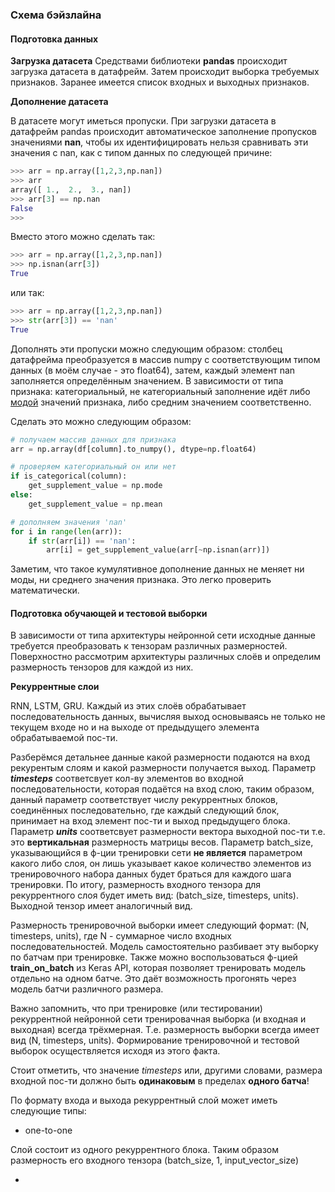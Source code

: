 ### Схема бэйзлайна

#### Подготовка данных

__Загрузка датасета__
Средствами библиотеки __pandas__ происходит загрузка датасета в датафрейм. Затем происходит выборка требуемых признаков. Заранее имеется список входных и выходных признаков.  

__Дополнение датасета__

В датасете могут иметься пропуски. При загрузки датасета в датафрейм pandas происходит автоматическое заполнение пропусков значениями __nan__, чтобы их идентифицировать нельзя сравнивать эти значения с nan, как с типом данных по следующей причине:

``` python
>>> arr = np.array([1,2,3,np.nan])
>>> arr
array([ 1.,  2.,  3., nan])
>>> arr[3] == np.nan
False
>>>
```

Вместо этого можно сделать так:

```python
>>> arr = np.array([1,2,3,np.nan])
>>> np.isnan(arr[3])
True
```

или так:
``` python
>>> arr = np.array([1,2,3,np.nan])
>>> str(arr[3]) == 'nan'
True
```

Дополнять эти пропуски можно следующим образом: столбец датафрейма преобразуется в массив numpy с соответствующим типом данных (в моём случае - это float64), затем, каждый элемент nan заполняется определённым значением. В зависимости от типа признака: категориальный, не категориальный заполнение идёт либо [модой](https://ru.wikipedia.org/wiki/%D0%9C%D0%BE%D0%B4%D0%B0_(%D1%81%D1%82%D0%B0%D1%82%D0%B8%D1%81%D1%82%D0%B8%D0%BA%D0%B0)#:~:text=%D0%9C%D0%BE%CC%81%D0%B4%D0%B0%20%E2%80%94%20%D0%B7%D0%BD%D0%B0%D1%87%D0%B5%D0%BD%D0%B8%D0%B5%20%D0%B2%D0%BE%20%D0%BC%D0%BD%D0%BE%D0%B6%D0%B5%D1%81%D1%82%D0%B2%D0%B5%20%D0%BD%D0%B0%D0%B1%D0%BB%D1%8E%D0%B4%D0%B5%D0%BD%D0%B8%D0%B9,%D0%BC%D0%BE%D0%B6%D0%BD%D0%BE%20%D1%81%D0%BA%D0%B0%D0%B7%D0%B0%D1%82%D1%8C%2C%20%D1%87%D1%82%D0%BE%20%D1%81%D0%BE%D0%B2%D0%BE%D0%BA%D1%83%D0%BF%D0%BD%D0%BE%D1%81%D1%82%D1%8C%20%D0%BC%D1%83%D0%BB%D1%8C%D1%82%D0%B8%D0%BC%D0%BE%D0%B4%D0%B0%D0%BB%D1%8C%D0%BD%D0%B0.) значений признака, либо средним значением соответственно.  

Сделать это можно следующим образом:

```python
# получаем массив данных для признака
arr = np.array(df[column].to_numpy(), dtype=np.float64)

# проверяем категориальный он или нет
if is_categorical(column):
    get_supplement_value = np.mode
else:
    get_supplement_value = np.mean 

# дополняем значения 'nan'
for i in range(len(arr)):
    if str(arr[i]) == 'nan':
        arr[i] = get_supplement_value(arr[~np.isnan(arr)])
```
Заметим, что такое кумулятивное дополнение данных не меняет ни моды, ни среднего значения признака. Это легко проверить математически.  

#### Подготовка обучающей и тестовой выборки

В зависимости от типа архитектуры нейронной сети исходные данные требуется преобразовать к тензорам различных размерностей. Поверхностно рассмотрим архитектуры различных слоёв и определим размерность тензоров для каждой из них.

__Рекуррентные слои__

RNN, LSTM, GRU. Каждый из этих слоёв обрабатывает последовательность данных, вычисляя выход основываясь не только не текущем входе но и на выходе от предыдущего элемента обрабатываемой пос-ти. 

Разберёмся детальнее данные какой размерности подаются на вход рекурентым слоям и какой размерности получается выход. Параметр ___timesteps___ соответсвует кол-ву элементов во входной последовательности, которая подаётся на вход слою, таким образом, данный параметр соответствует числу рекуррентных блоков, соединённых последовательно, где каждый следующий блок, принимает на вход элемент пос-ти и выход предыдущего блока. Параметр ___units___ соответсвует размерности вектора выходной пос-ти т.е. это __вертикальная__ размерность матрицы весов. Параметр batch_size, указывающийся в ф-ции тренировки сети __не является__ параметром какого либо слоя, он лишь указывает какое количество элементов из тренировочного набора данных будет браться для каждого шага тренировки. По итогу, размерность входного тензора для рекуррентного слоя будет иметь вид: (batch_size, timesteps, units). Выходной тензор имеет аналогичный вид.  

Размерность тренировочной выборки имеет следующий формат: (N, timesteps, units), где N - суммарное число входных последовательностей. Модель самостоятельно разбивает эту выборку по батчам при тренировке. Также можно воспользоваться ф-цией __train_on_batch__ из Keras API, которая позволяет тренировать модель отдельно на одном батче. Это даёт возможность прогонять через модель батчи различного размера.  

Важно запомнить, что при тренировке (или тестировании) рекуррентной нейронной сети тренировачная выборка (и входная и выходная) всегда трёхмерная. Т.е. размерность выборки всегда имеет вид (N, timesteps, units). Формирование тренировочной и тестовой выборок осуществляется исходя из этого факта.  

Стоит отметить, что значение _timesteps_ или, другими словами, размера входной пос-ти должно быть __одинаковым__ в пределах __одного батча__!

По формату входа и выхода рекуррентный слой может иметь следующие типы:

* one-to-one

Слой состоит из одного рекуррентного блока. Таким образом размерность его входного тензора (batch_size, 1, input_vector_size)

* 